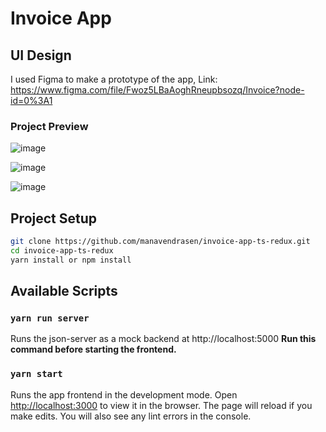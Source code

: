 # Invoice App

## UI Design

I used Figma to make a prototype of the app,
Link: https://www.figma.com/file/Fwoz5LBaAoghRneupbsozq/Invoice?node-id=0%3A1

### Project Preview

![image](https://user-images.githubusercontent.com/26283488/123274508-3254fe00-d521-11eb-8d19-be34986e423e.png)

![image](https://user-images.githubusercontent.com/26283488/123274559-40a31a00-d521-11eb-9cef-8748414daac7.png)

![image](https://user-images.githubusercontent.com/26283488/123274619-4e589f80-d521-11eb-9669-6e73a1e4ac88.png)

## Project Setup

```bash
git clone https://github.com/manavendrasen/invoice-app-ts-redux.git
cd invoice-app-ts-redux
yarn install or npm install
```

## Available Scripts

### `yarn run server`

Runs the json-server as a mock backend at http://localhost:5000
**Run this command before starting the frontend.**

### `yarn start`

Runs the app frontend in the development mode.
Open [http://localhost:3000](http://localhost:3000) to view it in the browser.
The page will reload if you make edits.
You will also see any lint errors in the console.

